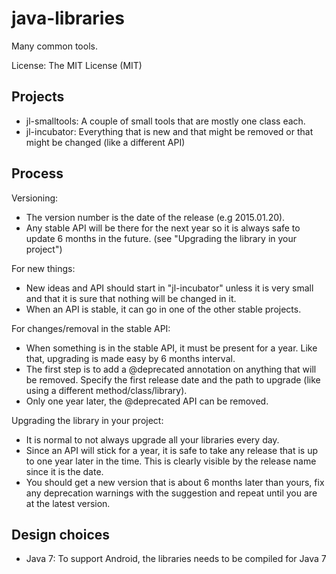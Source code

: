 java-libraries
==============

Many common tools.

License: The MIT License (MIT)


Projects
--------

- jl-smalltools: A couple of small tools that are mostly one class each.
- jl-incubator: Everything that is new and that might be removed or that might be changed (like a different API)


Process
-------

Versioning:
- The version number is the date of the release (e.g 2015.01.20).
- Any stable API will be there for the next year so it is always safe to update 6 months in the future. (see "Upgrading the library in your project")

For new things:
- New ideas and API should start in "jl-incubator" unless it is very small and that it is sure that nothing will be changed in it.
- When an API is stable, it can go in one of the other stable projects.

For changes/removal in the stable API:
- When something is in the stable API, it must be present for a year. Like that, upgrading is made easy by 6 months interval.
- The first step is to add a @deprecated annotation on anything that will be removed. Specify the first release date and the path to upgrade (like using a different method/class/library).
- Only one year later, the @deprecated API can be removed.

Upgrading the library in your project:
- It is normal to not always upgrade all your libraries every day.
- Since an API will stick for a year, it is safe to take any release that is up to one year later in the time. This is clearly visible by the release name since it is the date.
- You should get a new version that is about 6 months later than yours, fix any deprecation warnings with the suggestion and repeat until you are at the latest version.


Design choices
--------------

- Java 7: To support Android, the libraries needs to be compiled for Java 7
